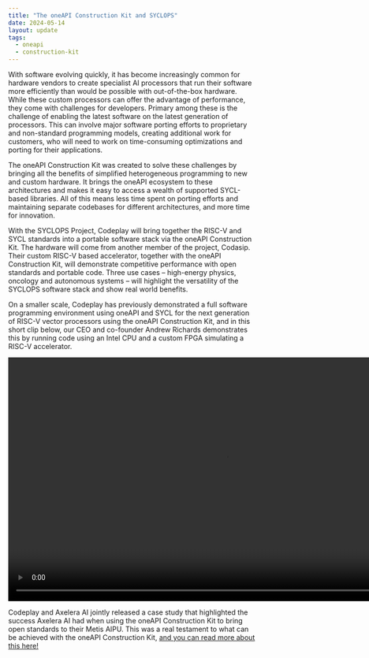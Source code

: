```yaml
---
title: "The oneAPI Construction Kit and SYCLOPS"
date: 2024-05-14
layout: update
tags:
  - oneapi
  - construction-kit
---
```


With software evolving quickly, it has become increasingly common for hardware vendors to create specialist AI
processors that run their software more efficiently than would be possible with out-of-the-box hardware. While
these custom processors can offer the advantage of performance, they come with challenges for developers. Primary
among these is the challenge of enabling the latest software on the latest generation of processors. This can involve
major software porting efforts to proprietary and non-standard programming models, creating additional work for
customers, who will need to work on time-consuming optimizations and porting for their applications.

The oneAPI Construction Kit was created to solve these challenges by bringing all the benefits of simplified
heterogeneous programming to new and custom hardware. It brings the oneAPI ecosystem to these architectures and makes it
easy to access a wealth of supported SYCL-based libraries. All of this means less time spent on porting efforts and
maintaining separate codebases for different architectures, and more time for innovation.

With the SYCLOPS Project, Codeplay will bring together the RISC-V and SYCL standards into a portable software stack via
the oneAPI Construction Kit. The hardware will come from another member of the project, Codasip. Their custom RISC-V
based accelerator, together with the oneAPI Construction Kit, will demonstrate competitive performance with open
standards and portable code. Three use cases – high-energy physics, oncology and autonomous systems – will highlight the
versatility of the SYCLOPS software stack and show real world benefits.

On a smaller scale, Codeplay has previously demonstrated a full software programming environment using oneAPI and SYCL
for the next generation of RISC-V vector processors using the oneAPI Construction Kit, and in this short clip below, our
CEO and co-founder Andrew Richards demonstrates this by running code using an Intel CPU and a custom FPGA simulating a
RISC-V accelerator.

<video width="879" height="495" controls>
  <source src="https://developer.codeplay.com/assets/img/products/oneapi/construction-kit/home/video.m4v" type="video/mp4">
</video>

Codeplay and Axelera AI jointly released a case study that highlighted the success Axelera AI had when using the
oneAPI Construction Kit to bring open standards to their Metis AIPU. This was a real testament to what can be
achieved with the oneAPI Construction Kit, [and you can read more about this here!](https://codeplay.com/portal/blogs/2024/04/09/axelera-uses-oneapi-construction-kit-to-rapidly-enable-open-standards-programming-for-the-metis-aipu)
